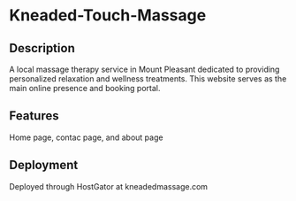 # Kneaded-Touch-Massage
## Description

A local massage therapy service in Mount Pleasant dedicated to providing personalized relaxation and wellness treatments. This website serves as the main online presence and booking portal.

## Features

Home page, contac page, and about page

## Deployment

Deployed through HostGator at kneadedmassage.com





